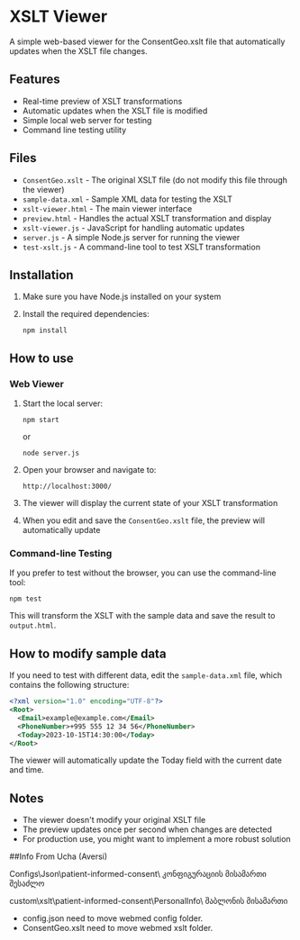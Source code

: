 # XSLT Viewer

A simple web-based viewer for the ConsentGeo.xslt file that automatically updates when the XSLT file changes.

## Features

- Real-time preview of XSLT transformations
- Automatic updates when the XSLT file is modified
- Simple local web server for testing
- Command line testing utility

## Files

- `ConsentGeo.xslt` - The original XSLT file (do not modify this file through the viewer)
- `sample-data.xml` - Sample XML data for testing the XSLT
- `xslt-viewer.html` - The main viewer interface
- `preview.html` - Handles the actual XSLT transformation and display
- `xslt-viewer.js` - JavaScript for handling automatic updates
- `server.js` - A simple Node.js server for running the viewer
- `test-xslt.js` - A command-line tool to test XSLT transformation

## Installation

1. Make sure you have Node.js installed on your system

2. Install the required dependencies:
   ```
   npm install
   ```

## How to use

### Web Viewer

1. Start the local server:
   ```
   npm start
   ```
   or
   ```
   node server.js
   ```

2. Open your browser and navigate to:
   ```
   http://localhost:3000/
   ```

3. The viewer will display the current state of your XSLT transformation

4. When you edit and save the `ConsentGeo.xslt` file, the preview will automatically update

### Command-line Testing

If you prefer to test without the browser, you can use the command-line tool:

```
npm test
```

This will transform the XSLT with the sample data and save the result to `output.html`.

## How to modify sample data

If you need to test with different data, edit the `sample-data.xml` file, which contains the following structure:

```xml
<?xml version="1.0" encoding="UTF-8"?>
<Root>
  <Email>example@example.com</Email>
  <PhoneNumber>+995 555 12 34 56</PhoneNumber>
  <Today>2023-10-15T14:30:00</Today>
</Root>
```

The viewer will automatically update the Today field with the current date and time.

## Notes

- The viewer doesn't modify your original XSLT file
- The preview updates once per second when changes are detected
- For production use, you might want to implement a more robust solution 

##Info From Ucha (Aversi)

Configs\Json\patient-informed-consent\   კონფიგურაციის მისამართი შესაძლო
 
custom\xslt\patient-informed-consent\PersonalInfo\  შაბლონის მისამართი

- config.json need to move webmed config folder.
- ConsentGeo.xslt need to move webmed xslt folder.